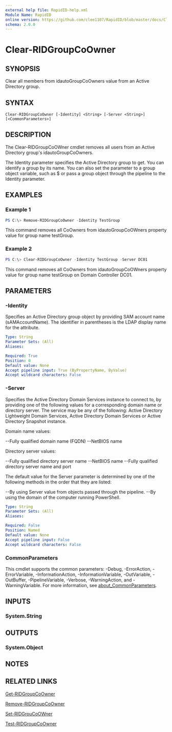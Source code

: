 ```yaml
---
external help file: RapidID-help.xml
Module Name: RapidID
online version: https://github.com/clee1107/RapidID/blob/master/docs/Clear-RIDGroupCoOwner.md
schema: 2.0.0
---
```


# Clear-RIDGroupCoOwner

## SYNOPSIS
Clear all members from idautoGroupCoOwners value from an Active Directory group.

## SYNTAX

```
Clear-RIDGroupCoOwner [-Identity] <String> [-Server <String>] [<CommonParameters>]
```

## DESCRIPTION
The Clear-RIDGroupCoOWner cmdlet removes all users from an Active Directory group's idautoGroupCoOwners.

The Identity parameter specifies the Active Directory group to get. You can identify a group by its name. You can also set the parameter to a group object variable, such as $<localGroupObject> or pass a group object through the pipeline to the Identity parameter.


## EXAMPLES

### Example 1
```powershell
PS C:\> Remove-RIDGroupCoOwner -Identity TestGroup
```

This command removes all CoOwners from idautoGroupCoOWners property value for group name testGroup.

### Example 2
```powershell
PS C:\> Clear-RIDGroupCoOwner -Identity TestGroup -Server DC01
```

This command removes all CoOwners from idautoGroupCoOWners property value for group name testGroup on Domain Controller DC01.

## PARAMETERS

### -Identity
Specifies an Active Directory group object by providing SAM account name (sAMAccountName). The identifier in parentheses is the LDAP display name for the attribute.

```yaml
Type: String
Parameter Sets: (All)
Aliases:

Required: True
Position: 0
Default value: None
Accept pipeline input: True (ByPropertyName, ByValue)
Accept wildcard characters: False
```

### -Server
Specifies the Active Directory Domain Services instance to connect to, by providing one of the following values for a corresponding domain name or directory server. The service may be any of the following: Active Directory Lightweight Domain Services, Active Directory Domain Services or Active Directory Snapshot instance.

Domain name values:

--Fully qualified domain name (FQDN)
--NetBIOS name

Directory server values:

--Fully qualified directory server name
--NetBIOS name
--Fully qualified directory server name and port

The default value for the Server parameter is determined by one of the following methods in the order that they are listed:

--By using Server value from objects passed through the pipeline.
--By using the domain of the computer running PowerShell.

```yaml
Type: String
Parameter Sets: (All)
Aliases:

Required: False
Position: Named
Default value: None
Accept pipeline input: False
Accept wildcard characters: False
```

### CommonParameters
This cmdlet supports the common parameters: -Debug, -ErrorAction, -ErrorVariable, -InformationAction, -InformationVariable, -OutVariable, -OutBuffer, -PipelineVariable, -Verbose, -WarningAction, and -WarningVariable. For more information, see [about_CommonParameters](http://go.microsoft.com/fwlink/?LinkID=113216).

## INPUTS

### System.String

## OUTPUTS

### System.Object
## NOTES

## RELATED LINKS
[Get-RIDGroupCoOwner](https://github.com/clee1107/RapidID/blob/master/docs/Get-RIDGroupCoOwner.md)

[Remove-RIDGroupCoOwner](https://github.com/clee1107/RapidID/blob/master/docs/Remove-RIDGroupCoOwner.md)

[Set-RIDGrouCoOWner](https://github.com/clee1107/RapidID/blob/master/docs/Remove-RIDGroupCoOwner.md)

[Test-RIDGroupCoOwner](https://github.com/clee1107/RapidID/blob/master/docs/Test-RIDGroupCoOwner.md)
